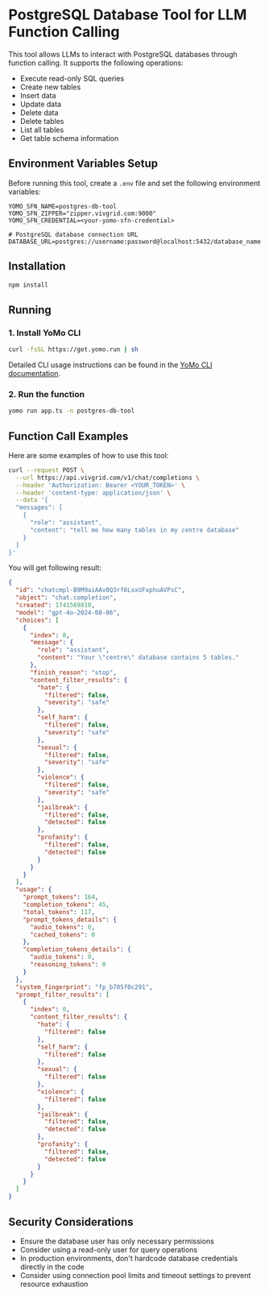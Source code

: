 # PostgreSQL Database Tool for LLM Function Calling

This tool allows LLMs to interact with PostgreSQL databases through function calling. It supports the following operations:

- Execute read-only SQL queries
- Create new tables
- Insert data
- Update data
- Delete data
- Delete tables
- List all tables
- Get table schema information

## Environment Variables Setup

Before running this tool, create a `.env` file and set the following environment variables:

```
YOMO_SFN_NAME=postgres-db-tool
YOMO_SFN_ZIPPER="zipper.vivgrid.com:9000"
YOMO_SFN_CREDENTIAL=<your-yomo-sfn-credential>

# PostgreSQL database connection URL
DATABASE_URL=postgres://username:password@localhost:5432/database_name
```

## Installation

```bash
npm install
```

## Running

### 1. Install YoMo CLI

```bash
curl -fsSL https://get.yomo.run | sh
```

Detailed CLI usage instructions can be found in the [YoMo CLI documentation](https://yomo.run/docs/cli).

### 2. Run the function

```bash
yomo run app.ts -n postgres-db-tool
```

## Function Call Examples

Here are some examples of how to use this tool:

```bash
curl --request POST \
  --url https://api.vivgrid.com/v1/chat/completions \
  --header 'Authorization: Bearer <YOUR_TOKEN>' \
  --header 'content-type: application/json' \
  --data '{
  "messages": [
    {
      "role": "assistant",
      "content": "tell me how many tables in my centre database"
    }
  ]
}'
```

You will get following result:

```json
{
  "id": "chatcmpl-B9M9aiAAv0Q3rf6LxxUFxphuAVPsC",
  "object": "chat.completion",
  "created": 1741569810,
  "model": "gpt-4o-2024-08-06",
  "choices": [
    {
      "index": 0,
      "message": {
        "role": "assistant",
        "content": "Your \"centre\" database contains 5 tables."
      },
      "finish_reason": "stop",
      "content_filter_results": {
        "hate": {
          "filtered": false,
          "severity": "safe"
        },
        "self_harm": {
          "filtered": false,
          "severity": "safe"
        },
        "sexual": {
          "filtered": false,
          "severity": "safe"
        },
        "violence": {
          "filtered": false,
          "severity": "safe"
        },
        "jailbreak": {
          "filtered": false,
          "detected": false
        },
        "profanity": {
          "filtered": false,
          "detected": false
        }
      }
    }
  ],
  "usage": {
    "prompt_tokens": 164,
    "completion_tokens": 45,
    "total_tokens": 117,
    "prompt_tokens_details": {
      "audio_tokens": 0,
      "cached_tokens": 0
    },
    "completion_tokens_details": {
      "audio_tokens": 0,
      "reasoning_tokens": 0
    }
  },
  "system_fingerprint": "fp_b705f0c291",
  "prompt_filter_results": [
    {
      "index": 0,
      "content_filter_results": {
        "hate": {
          "filtered": false
        },
        "self_harm": {
          "filtered": false
        },
        "sexual": {
          "filtered": false
        },
        "violence": {
          "filtered": false
        },
        "jailbreak": {
          "filtered": false,
          "detected": false
        },
        "profanity": {
          "filtered": false,
          "detected": false
        }
      }
    }
  ]
}
```

## Security Considerations

- Ensure the database user has only necessary permissions
- Consider using a read-only user for query operations
- In production environments, don't hardcode database credentials directly in the code
- Consider using connection pool limits and timeout settings to prevent resource exhaustion
